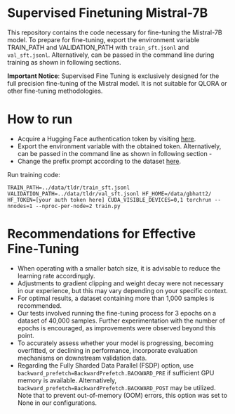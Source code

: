# Supervised Finetuning Mistral-7B

This repository contains the code necessary for fine-tuning the Mistral-7B model. To prepare for fine-tuning, export the environment variable TRAIN_PATH and VALIDATION_PATH with `train_sft.jsonl` and `val_sft.jsonl`. Alternatively, can be passed in the command line during training as shown in following sections.

**Important Notice**: Supervised Fine Tuning is exclusively designed for the full precision fine-tuning of the Mistral model. It is not suitable for QLORA or other fine-tuning methodologies.

# How to run
- Acquire a Hugging Face authentication token by visiting [here](https://huggingface.co/settings/tokens).
- Export the environment variable with the obtained token. Alternatively, can be passed in the command line as shown in following section -
- Change the prefix prompt according to the dataset [here](https://github.com/Hritikbansal/dove/blob/main/sft/core/supervised_dataset.py).

Run training code:

```
TRAIN_PATH=../data/tldr/train_sft.jsonl VALIDATION_PATH=../data/tldr/val_sft.jsonl HF_HOME=/data/gbhatt2/ HF_TOKEN=[your auth token here] CUDA_VISIBLE_DEVICES=0,1 torchrun --nnodes=1 --nproc-per-node=2 train.py
```

# Recommendations for Effective Fine-Tuning

- When operating with a smaller batch size, it is advisable to reduce the learning rate accordinµgly.
- Adjustments to gradient clipping and weight decay were not necessary in our experience, but this may vary depending on your specific context.
- For optimal results, a dataset containing more than 1,000 samples is recommended.
- Our tests involved running the fine-tuning process for 3 epochs on a dataset of 40,000 samples. Further experimentation with the number of epochs is encouraged, as improvements were observed beyond this point.
- To accurately assess whether your model is progressing, becoming overfitted, or declining in performance, incorporate evaluation mechanisms on downstream validation data.
- Regarding the Fully Sharded Data Parallel (FSDP) option, use `backward_prefetch=BackwardPrefetch.BACKWARD_PRE` if sufficient GPU memory is available. Alternatively, `backward_prefetch=BackwardPrefetch.BACKWARD_POST` may be utilized. Note that to prevent out-of-memory (OOM) errors, this option was set to None in our configurations.
